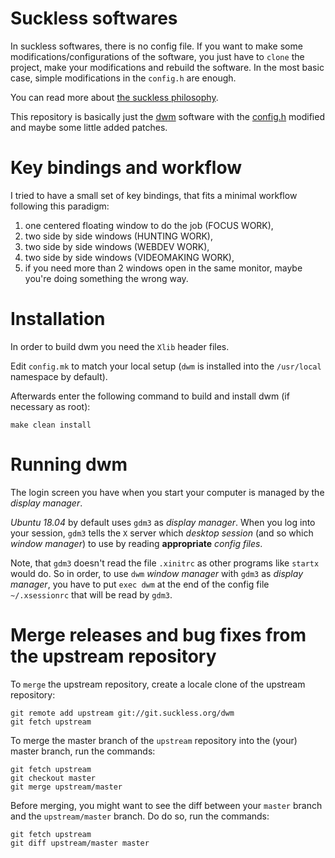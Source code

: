 # Suckless softwares

In suckless softwares, there is no config file.  If you want to make
some modifications/configurations of the software, you just have to
`clone` the project, make your modifications and rebuild the
software.  In the most basic case, simple modifications in the
`config.h` are enough.

You can read more about [the suckless philosophy](http://suckless.org/philosophy/).

This repository is basically just the [dwm](http://dwm.suckless.org/)
software with the [config.h](./config.h) modified and maybe some little
added patches.

# Key bindings and workflow

I tried to have a small set of key bindings, that fits a minimal
workflow following this paradigm:
1. one centered floating window to do the job (FOCUS WORK),
2. two side by side windows (HUNTING WORK),
3. two side by side windows (WEBDEV WORK),
4. two side by side windows (VIDEOMAKING WORK),
5. if you need more than 2 windows open in the same monitor, maybe
you're doing something the wrong way.

# Installation

In order to build dwm you need the `Xlib` header files.

Edit `config.mk` to match your local setup (`dwm` is installed into
the `/usr/local` namespace by default).

Afterwards enter the following command to build and install dwm (if
necessary as root):

    make clean install

# Running dwm

The login screen you have when you start your computer is managed by
the *display manager*.

*Ubuntu 18.04* by default uses `gdm3` as *display manager*.  When you
log into your session, `gdm3` tells the `X` server which *desktop
session* (and so which *window manager*) to use by reading **appropriate**
*config files*.

Note, that `gdm3` doesn't read the file `.xinitrc` as other programs
like `startx` would do.  So in order, to use `dwm` *window manager*
with `gdm3` as *display manager*, you have to put `exec dwm` at the
end of the config file `~/.xsessionrc` that will be read by `gdm3`.

# Merge releases and bug fixes from the upstream repository

To `merge` the upstream repository, create a locale clone of the
upstream repository:

    git remote add upstream git://git.suckless.org/dwm
    git fetch upstream

To merge the master branch of the `upstream` repository into the
(your) master branch, run the commands:

    git fetch upstream
    git checkout master
    git merge upstream/master

Before merging, you might want to see the diff between your `master`
branch and the `upstream/master` branch.  Do do so, run the commands:

    git fetch upstream
    git diff upstream/master master
